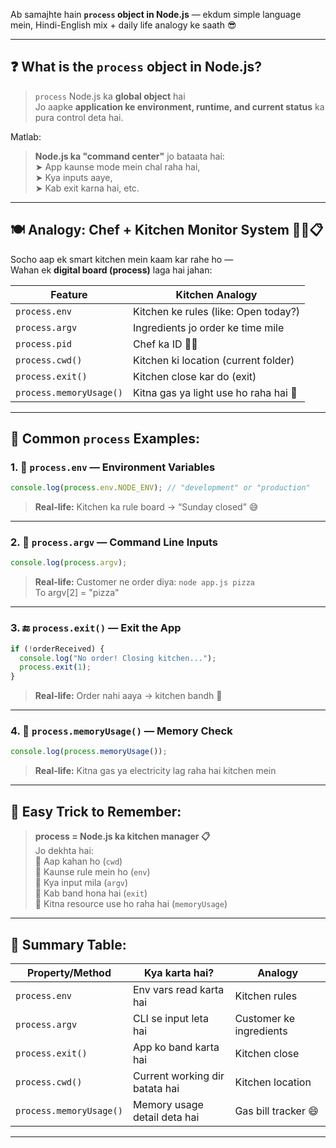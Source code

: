 Ab samajhte hain **`process` object in Node.js** — ekdum simple language mein, Hindi-English mix + daily life analogy ke saath 😎

---

## ❓ **What is the `process` object in Node.js?**

> `process` Node.js ka **global object** hai  
> Jo aapke **application ke environment, runtime, and current status** ka pura control deta hai.

Matlab:  
> **Node.js ka "command center"** jo bataata hai:  
> ➤ App kaunse mode mein chal raha hai,  
> ➤ Kya inputs aaye,  
> ➤ Kab exit karna hai, etc.

---

## 🍽️ Analogy: Chef + Kitchen Monitor System 👨‍🍳📋

Socho aap ek smart kitchen mein kaam kar rahe ho —  
Wahan ek **digital board (process)** laga hai jahan:

| Feature                     | Kitchen Analogy                        |
|-----------------------------|----------------------------------------|
| `process.env`              | Kitchen ke rules (like: Open today?)    |
| `process.argv`             | Ingredients jo order ke time mile       |
| `process.pid`              | Chef ka ID 🧑‍🍳                         |
| `process.cwd()`            | Kitchen ki location (current folder)    |
| `process.exit()`           | Kitchen close kar do (exit)             |
| `process.memoryUsage()`    | Kitna gas ya light use ho raha hai 🔌    |

---

## 🔧 Common `process` Examples:

### 1. 🔐 `process.env` — Environment Variables
```js
console.log(process.env.NODE_ENV); // "development" or "production"
```

> **Real-life:** Kitchen ka rule board → “Sunday closed” 😅

---

### 2. 🍴 `process.argv` — Command Line Inputs
```js
console.log(process.argv);
```

> **Real-life:** Customer ne order diya: `node app.js pizza`  
> To argv[2] = "pizza"

---

### 3. 🔚 `process.exit()` — Exit the App
```js
if (!orderReceived) {
  console.log("No order! Closing kitchen...");
  process.exit(1);
}
```

> **Real-life:** Order nahi aaya → kitchen bandh 🏁

---

### 4. 🧠 `process.memoryUsage()` — Memory Check
```js
console.log(process.memoryUsage());
```

> **Real-life:** Kitna gas ya electricity lag raha hai kitchen mein

---

## 🧠 Easy Trick to Remember:

> **process = Node.js ka kitchen manager 📋**  
> Jo dekhta hai:  
> 🔹 Aap kahan ho (`cwd`)  
> 🔹 Kaunse rule mein ho (`env`)  
> 🔹 Kya input mila (`argv`)  
> 🔹 Kab band hona hai (`exit`)  
> 🔹 Kitna resource use ho raha hai (`memoryUsage`)

---

## 🎯 Summary Table:

| Property/Method             | Kya karta hai?                          | Analogy                    |
|-----------------------------|-----------------------------------------|-----------------------------|
| `process.env`              | Env vars read karta hai                 | Kitchen rules               |
| `process.argv`             | CLI se input leta hai                   | Customer ke ingredients     |
| `process.exit()`           | App ko band karta hai                   | Kitchen close               |
| `process.cwd()`            | Current working dir batata hai          | Kitchen location            |
| `process.memoryUsage()`    | Memory usage detail deta hai            | Gas bill tracker 😄          |

---
